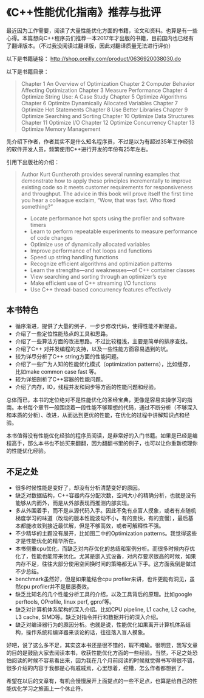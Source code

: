 # 《C++性能优化指南》推荐与批评
最近因为工作需要，阅读了大量性能优化方面的书籍，论文和资料。也算是有一些心得。本篇想向C++程序员们推荐一本2017年才出版的书籍，目前国内也已经有了翻译版本。（不过我没阅读过翻译版，因此对翻译质量无法进行评价）

以下是书籍链接：
http://shop.oreilly.com/product/0636920038030.do

以下是书籍目录：

> Chapter 1 An Overview of Optimization 
> Chapter 2 Computer Behavior Affecting Optimization 
> Chapter 3 Measure Performance
>  Chapter 4 Optimize String Use: A Case Study
>  Chapter 5 Optimize Algorithms
> Chapter 6 Optimize Dynamically Allocated Variables
>  Chapter 7 Optimize Hot Statements
>  Chapter 8 Use Better Libraries
>  Chapter 9 Optimize Searching and Sorting
>  Chapter 10 Optimize Data Structures
>  Chapter 11 Optimize I/O
>  Chapter 12 Optimize Concurrency
>   Chapter 13 Optimize Memory Management

先介绍下作者，作者其实不是什么知名程序员，不过是以为有超过35年工作经验的软件开发人员，频繁使用C++进行开发的年份有25年左右。

引用下出版社的介绍：

> Author Kurt Guntheroth provides several running examples that
> demonstrate how to apply these principles incrementally to improve
> existing code so it meets customer requirements for responsiveness and
> throughput. The advice in this book will prove itself the first time
> you hear a colleague exclaim, “Wow, that was fast. Who fixed
> something?”
> 
> -   Locate performance hot spots using the profiler and software timers
> -   Learn to perform repeatable experiments to measure performance of code changes
> -   Optimize use of dynamically allocated variables
> -   Improve performance of hot loops and functions
> -   Speed up string handling functions
> -   Recognize efficient algorithms and optimization patterns
> -   Learn the strengths—and weaknesses—of C++ container classes
> -   View searching and sorting through an optimizer’s eye
> -   Make efficient use of C++ streaming I/O functions
> -   Use C++ thread-based concurrency features effectively

## 本书特色

- 循序渐进，提供了大量的例子，一步步修改代码，使得性能不断提高。
- 介绍了一些定位性能热点的工具和思路。
-  介绍了一些算法方面的改进思路。不过比较粗浅，主要是简单的排序查找。
- 介绍了C++ 对并发编程的支持，以及一些性能方面容易遇到的坑。
- 较为详尽分析了C++ string方面的性能问题。
- 介绍了一些广为人知的性能优化模式（optimization patterns），比如缓存，比如make common case fast 等。
- 较为详细剖析了C++容器的性能问题。
- 介绍了内存，IO，线程并发和同步等方面的性能问题和经验。

总体而已，本书的定位绝对不是性能优化的圣经宝典，更像是容易实操学习的指南。本书每个章节一般围绕着一段性能不够理想的代码，通过不断分析（不够深入和本质的分析）、改进，从而达到更优的性能，在优化的过程中讲解知识点和经验。

本书值得没有性能优化经验的程序员阅读，是非常好的入门书籍。如果是已经是编程高手，那么本书也不妨买来翻翻，因为翻翻书里的例子，也可以让你重新梳理你的性能优化经验。

## 不足之处

 - 很多时候性能是变好了，却没有分析清楚变好的原因。
 -  缺乏对数据结构，C++容器内存分配次数，空间大小的精确分析，也就是没有能够从内而外，而是从外部表现而推测内部实现。
- 多从外围着手，而不是从源代码入手。因此不免有点盲人摸象，或者有点随机梯度学习的味道（改动的版本性能波动不小，有的变快，有的变慢），最后基本都能收敛到接近最优解，但是不够高效，或者可解释性不强。
 - 不少精华的主题没有展开，比如图二中的Optimization patterns。我觉得这些才是性能优化的精华所在。
  - 本书侧重cpu优化，而缺乏对内存优化的总结和案例分析。而很多时候内存优化了，性能也能带来优化。尤其是嵌入式设备，对内存要求很高的时候，如果内存不足，往往大部分使用空间换时间的策略都无从下手。这方面我倒是做过不少总结。
  - benchmark虽然好，但是如果能结合cpu profiler来讲，也许更能有洞见，虽然cpu profiler并不是屡屡奏效。
  - 缺乏比知名的几个性能分析工具的介绍，以及工具背后的原理。比如google perftools, OProfile, linux perf, gprof等。
  - 缺乏对计算机体系架构的深入介绍。比如CPU pipeline, L1 cache, L2 cache, L3 cache, SIMD等。缺乏对指令并行和数据并行的深入介绍。
  - 缺乏对编译器行为的原因分析。也就是说，性能优化如果离开计算机体系结构，操作系统和编译器来谈论的话，往往落入盲人摸象。

好吧，说了这么多不足，其实这本书还是很不错的，瑕不掩瑜。很明显，我写文章的目的是鼓励大家去阅读本书，收获性能优化方面的一些经验。当然，不足之处恐怕阅读的时候不容易看出来，因为我在几个月前阅读的时候就觉得书写得很不错，很多介绍的内容于我都是心有戚戚焉，心里想着，挖槽，怎么作者都想到了。

希望在以后的文章有，有机会慢慢展开上面提点的一些不足点，也算是给自己的性能优化学习之旅画上一个休止符。

<!--stackedit_data:
eyJoaXN0b3J5IjpbLTEwMDUyNzU2NF19
-->